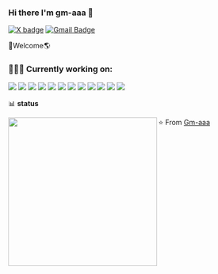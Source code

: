 
### Hi there I'm gm-aaa :lemon:

[![X badge](https://img.shields.io/badge/-X\twitter-c14438?style=flat-square&logo=x&logoColor=white)](https://x.com/GmasterMM)
[![Gmail Badge](https://img.shields.io/badge/-gmail-c14438?style=flat-square&logo=Gmail&logoColor=white&link=mailto:houshuai0816@gmail.com)](mailto:gmasterm1m@gmail.com)

🚀Welcome🌎
### 👨🏻‍💻 Currently working on:

<a src="https://www.java.com/"><img src="https://images.gm-aaa.cloud/img/2024/11/27/674647698e41b.ico"/></a>
<a src="https://spring.io/"><img src="https://images.gm-aaa.cloud/img/2024/11/27/67464806b4776.ico"/></a>
<a src="https://mariadb.com/"><img src="https://images.gm-aaa.cloud/img/2024/11/27/6746487c662c1.ico"/></a>
<a src="https://redis.io/"><img src="https://images.gm-aaa.cloud/img/2024/11/27/674648fb57df4.ico"/></a>
<a src="https://www.docker.com/"><img src="https://img.icons8.com/color/48/000000/docker.png"/></a>
<a src="https://vuejs.org/"><img src="https://img.icons8.com/color/48/000000/vue-js.png"/></a>
<a src="https://nodejs.org/"><img src="https://img.icons8.com/color/48/000000/nodejs.png"/></a>
<a src="https://www.npmjs.com/"><img src="https://img.icons8.com/color/48/000000/npm.png"/></a>
<a src="https://github.com/"><img src="https://img.icons8.com/color/48/000000/github--v1.png"/></a>
<a src="https://www.javascript.com/"><img src="https://img.icons8.com/color/48/000000/javascript.png"/></a>
<a src="https://www.w3schools.com/css/"><img src="https://img.icons8.com/color/48/000000/css3.png"/></a>
<a src="https://www.w3schools.com/html/"><img src="https://img.icons8.com/color/48/000000/html-5.png"/></a>

📊 **status**

<img align='left'   width="300" src="https://github-readme-stats.vercel.app/api?username=Gm-aaa&show_icons=true&title_color=fff&icon_color=79ff97&text_color=9f9f9f&bg_color=151515">


⭐️ From [Gm-aaa](https://github.com/Gm-aaa)
